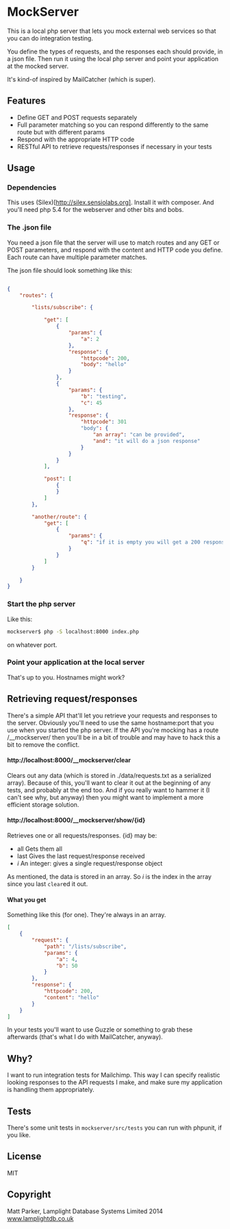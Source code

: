 # MockServer

This is a local php server that lets you mock external web services so that you can
do integration testing.

You define the types of requests, and the responses each should provide, in a json
file.  Then run it using the local php server and point your application at the
mocked server.

It's kind-of inspired by MailCatcher (which is super).


## Features

 - Define GET and POST requests separately
 - Full parameter matching so you can respond differently to the same route
 but with different params
 - Respond with the appropriate HTTP code
 - RESTful API to retrieve requests/responses if necessary in your tests


## Usage

### Dependencies

This uses (Silex)[http://silex.sensiolabs.org].  Install it with composer.  And you'll need
php 5.4 for the webserver and other bits and bobs.


### The .json file

You need a json file that the server will use to match routes and any GET or POST parameters,
and respond with the content and HTTP code you define.  Each route can have multiple
parameter matches.

The json file should look something like this:

```json

{
    "routes": {

        "lists/subscribe": {

            "get": [
                {
                    "params": {
                        "a": 2
                    },
                    "response": {
                        "httpcode": 200,
                        "body": "hello"
                    }
                },
                {
                    "params": {
                        "b": "testing",
                        "c": 45
                    },
                    "response": {
                        "httpcode": 301
                        "body": {
                            "an array": "can be provided",
                            "and": "it will do a json response"
                        }
                    }
                }
            ],

            "post": [
                {
                }
            ]
        },

        "another/route": {
            "get": [
                {
                    "params": {
                        "q": "if it is empty you will get a 200 response with no content"
                    }
                }
            ]
        }

    }
}

```


### Start the php server

Like this:

```bash
mockserver$ php -S localhost:8000 index.php
```

on whatever port.


### Point your application at the local server

That's up to you.  Hostnames might work?


## Retrieving request/responses

There's a simple API that'll let you retrieve your requests and responses to the server.  Obviously
you'll need to use the same hostname:port that you use when you started the php server.  If the
 API you're mocking has a route /__mockserver/ then you'll be in a bit of trouble and may have to
hack this a bit to remove the conflict.


#### http://localhost:8000/__mockserver/clear

Clears out any data (which is stored in ./data/requests.txt as a serialized array).  Because of this,
you'll want to clear it out at the beginning of any tests, and probably at the end too.  And
if you really want to hammer it (I can't see why, but anyway) then you might want to implement
a more efficient storage solution.

#### http://localhost:8000/__mockserver/show/{id}

Retrieves one or all requests/responses.  {id} may be:

 - all  Gets them all
 - last Gives the last request/response received
 - *i* An integer: gives a single request/response object

As mentioned, the data is stored in an array.  So *i* is the index in the array since you last
`clear`ed it out.

#### What you get

Something like this (for one).  They're always in an array.

```json
[
    {
        "request": {
            "path": "/lists/subscribe",
            "params": {
                "a": 4,
                "b": 50
            }
        },
        "response": {
            "httpcode": 200,
            "content": "hello"
        }
    }
]

```

In your tests you'll want to use Guzzle or something to grab these afterwards (that's what
I do with MailCatcher, anyway).


## Why?

I want to run integration tests for Mailchimp.  This way I can specify realistic looking
responses to the API requests I make, and make sure my application is handling them
appropriately.


## Tests

There's some unit tests in `mockserver/src/tests` you can run with phpunit, if you like.


## License

MIT


## Copyright

Matt Parker, Lamplight Database Systems Limited 2014
www.lamplightdb.co.uk